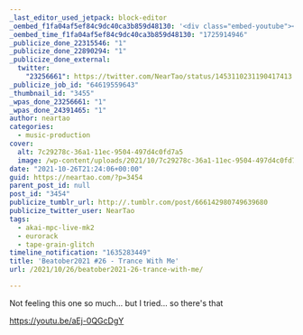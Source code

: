 ```yaml
---
_last_editor_used_jetpack: block-editor
_oembed_f1fa04af5ef84c9dc40ca3b859d48130: '<div class="embed-youtube"><iframe title="Beatober2021 #26 - Trance With Me" width="750" height="422" src="https://www.youtube.com/embed/aEj-0QGcDgY?feature=oembed" frameborder="0" allow="accelerometer; autoplay; clipboard-write; encrypted-media; gyroscope; picture-in-picture; web-share" referrerpolicy="strict-origin-when-cross-origin" allowfullscreen></iframe></div>'
_oembed_time_f1fa04af5ef84c9dc40ca3b859d48130: "1725914946"
_publicize_done_22315546: "1"
_publicize_done_22890294: "1"
_publicize_done_external:
  twitter:
    "23256661": https://twitter.com/NearTao/status/1453110231190417413
_publicize_job_id: "64619559643"
_thumbnail_id: "3455"
_wpas_done_23256661: "1"
_wpas_done_24391465: "1"
author: neartao
categories:
  - music-production
cover:
  alt: 7c29278c-36a1-11ec-9504-497d4c0fd7a5
  image: /wp-content/uploads/2021/10/7c29278c-36a1-11ec-9504-497d4c0fd7a5.png
date: "2021-10-26T21:24:06+00:00"
guid: https://neartao.com/?p=3454
parent_post_id: null
post_id: "3454"
publicize_tumblr_url: http://.tumblr.com/post/666142980749639680
publicize_twitter_user: NearTao
tags:
  - akai-mpc-live-mk2
  - eurorack
  - tape-grain-glitch
timeline_notification: "1635283449"
title: 'Beatober2021 #26 - Trance With Me'
url: /2021/10/26/beatober2021-26-trance-with-me/

---
```

Not feeling this one so much... but I tried... so there's that

https://youtu.be/aEj-0QGcDgY
